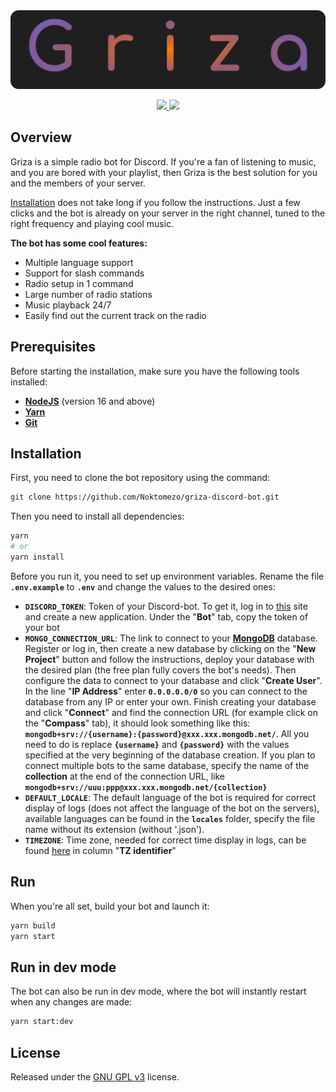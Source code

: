 <div style="text-align:center"> 
    <img src="assets/logo.svg" />
</div>

<p align="center" >
    <a href="https://discord.com/api/oauth2/authorize?client_id=774329375206277122&permissions=2150909952&scope=bot%20applications.commands">
        <img src="https://img.shields.io/badge/Invite-Discord-7289da?style=flat&logo=discord&logoColor=white"/>
    </a>
    <a href="https://discord.gg/XmqkJRmcty">
        <img src="https://img.shields.io/badge/Support-Discord-7289da?style=flat&logo=discord&logoColor=white" />
    </a>
</p>

## Overview

Griza is a simple radio bot for Discord. If you're a fan of listening to music, and you are bored with your playlist, then Griza is the best solution for you and the members of your server.

[Installation](#installation) does not take long if you follow the instructions. Just a few clicks and the bot is already on your server in the right channel, tuned to the right frequency and playing cool music.

**The bot has some cool features:**

-  Multiple language support
-  Support for slash commands
-  Radio setup in 1 command
-  Large number of radio stations
-  Music playback 24/7
-  Easily find out the current track on the radio

## Prerequisites

Before starting the installation, make sure you have the following tools installed:

-  **[NodeJS](https://nodejs.org/)** (version 16 and above)
-  **[Yarn](https://yarnpkg.com/)**
-  **[Git](https://git-scm.com/)**

## Installation

First, you need to clone the bot repository using the command:

```bash
git clone https://github.com/Noktomezo/griza-discord-bot.git
```

Then you need to install all dependencies:

```bash
yarn
# or
yarn install
```

Before you run it, you need to set up environment variables. Rename the file **`.env.example`** to **`.env`** and change the values to the desired ones:

-  **`DISCORD_TOKEN`**: Token of your Discord-bot. To get it, log in to [this](https://discord.com/developers/applications) site and create a new application. Under the "**Bot**" tab, copy the token of your bot
-  **`MONGO_CONNECTION_URL`**: The link to connect to your **[MongoDB](https://cloud.mongodb.com/)** database. Register or log in, then create a new database by clicking on the "**New Project**" button and follow the instructions, deploy your database with the desired plan (the free plan fully covers the bot's needs). Then configure the data to connect to your database and click "**Create User**". In the line "**IP Address**" enter **`0.0.0.0.0/0`** so you can connect to the database from any IP or enter your own. Finish creating your database and click "**Connect**" and find the connection URL (for example click on the "**Compass**" tab), it should look something like this: **`mongodb+srv://{username}:{password}@xxx.xxx.mongodb.net/`**. All you need to do is replace **`{username}`** and **`{password}`** with the values specified at the very beginning of the database creation. If you plan to connect multiple bots to the same database, specify the name of the **collection** at the end of the connection URL, like **`mongodb+srv://uuu:ppp@xxx.xxx.mongodb.net/{collection}`**
-  **`DEFAULT_LOCALE`**: The default language of the bot is required for correct display of logs (does not affect the language of the bot on the servers), available languages can be found in the **`locales`** folder, specify the file name without its extension (without '.json').
-  **`TIMEZONE`**: Time zone, needed for correct time display in logs, can be found [here](https://en.wikipedia.org/wiki/List_of_tz_database_time_zones) in column "**TZ identifier**"

## Run

When you're all set, build your bot and launch it:

```bash
yarn build
yarn start
```

## Run in dev mode

The bot can also be run in dev mode, where the bot will instantly restart when any changes are made:

```bash
yarn start:dev
```

## License

Released under the [GNU GPL v3](https://www.gnu.org/licenses/gpl-3.0.en.html) license.
